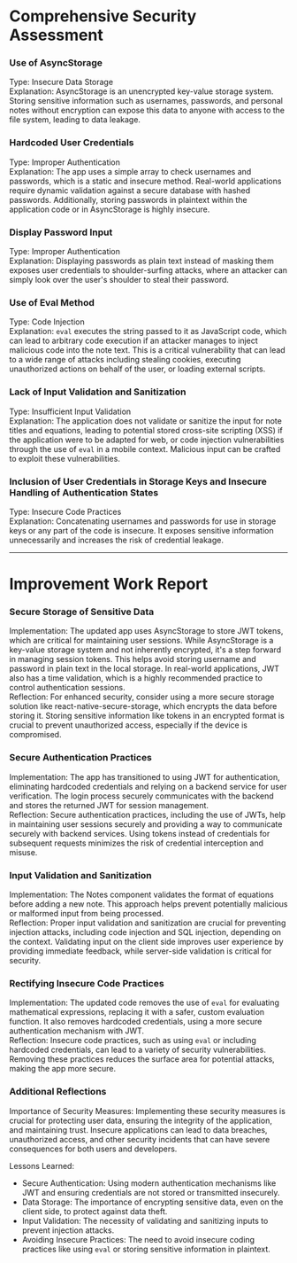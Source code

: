 Comprehensive Security Assessment
=================================

### Use of AsyncStorage

Type: Insecure Data Storage\
Explanation: AsyncStorage is an unencrypted key-value storage system. Storing sensitive information such as usernames, passwords, and personal notes without encryption can expose this data to anyone with access to the file system, leading to data leakage.

### Hardcoded User Credentials

Type: Improper Authentication\
Explanation: The app uses a simple array to check usernames and passwords, which is a static and insecure method. Real-world applications require dynamic validation against a secure database with hashed passwords. Additionally, storing passwords in plaintext within the application code or in AsyncStorage is highly insecure.

### Display Password Input

Type: Improper Authentication\
Explanation: Displaying passwords as plain text instead of masking them exposes user credentials to shoulder-surfing attacks, where an attacker can simply look over the user's shoulder to steal their password.

### Use of Eval Method

Type: Code Injection\
Explanation: `eval` executes the string passed to it as JavaScript code, which can lead to arbitrary code execution if an attacker manages to inject malicious code into the note text. This is a critical vulnerability that can lead to a wide range of attacks including stealing cookies, executing unauthorized actions on behalf of the user, or loading external scripts.

### Lack of Input Validation and Sanitization

Type: Insufficient Input Validation\
Explanation: The application does not validate or sanitize the input for note titles and equations, leading to potential stored cross-site scripting (XSS) if the application were to be adapted for web, or code injection vulnerabilities through the use of `eval` in a mobile context. Malicious input can be crafted to exploit these vulnerabilities.

### Inclusion of User Credentials in Storage Keys and Insecure Handling of Authentication States

Type: Insecure Code Practices\
Explanation: Concatenating usernames and passwords for use in storage keys or any part of the code is insecure. It exposes sensitive information unnecessarily and increases the risk of credential leakage.

* * * * *

Improvement Work Report
=================================

### Secure Storage of Sensitive Data

Implementation: The updated app uses AsyncStorage to store JWT tokens, which are critical for maintaining user sessions. While AsyncStorage is a key-value storage system and not inherently encrypted, it's a step forward in managing session tokens. This helps avoid storing username and password in plain text in the local storage. In real-world applications, JWT also has a time validation, which is a highly recommended practice to control authentication sessions.\
Reflection: For enhanced security, consider using a more secure storage solution like react-native-secure-storage, which encrypts the data before storing it. Storing sensitive information like tokens in an encrypted format is crucial to prevent unauthorized access, especially if the device is compromised.

### Secure Authentication Practices

Implementation: The app has transitioned to using JWT for authentication, eliminating hardcoded credentials and relying on a backend service for user verification. The login process securely communicates with the backend and stores the returned JWT for session management.\
Reflection: Secure authentication practices, including the use of JWTs, help in maintaining user sessions securely and providing a way to communicate securely with backend services. Using tokens instead of credentials for subsequent requests minimizes the risk of credential interception and misuse.

### Input Validation and Sanitization

Implementation: The Notes component validates the format of equations before adding a new note. This approach helps prevent potentially malicious or malformed input from being processed.\
Reflection: Proper input validation and sanitization are crucial for preventing injection attacks, including code injection and SQL injection, depending on the context. Validating input on the client side improves user experience by providing immediate feedback, while server-side validation is critical for security.

### Rectifying Insecure Code Practices

Implementation: The updated code removes the use of `eval` for evaluating mathematical expressions, replacing it with a safer, custom evaluation function. It also removes hardcoded credentials, using a more secure authentication mechanism with JWT.\
Reflection: Insecure code practices, such as using `eval` or including hardcoded credentials, can lead to a variety of security vulnerabilities. Removing these practices reduces the surface area for potential attacks, making the app more secure.

### Additional Reflections

Importance of Security Measures: Implementing these security measures is crucial for protecting user data, ensuring the integrity of the application, and maintaining trust. Insecure applications can lead to data breaches, unauthorized access, and other security incidents that can have severe consequences for both users and developers.

Lessons Learned:

-   Secure Authentication: Using modern authentication mechanisms like JWT and ensuring credentials are not stored or transmitted insecurely.
-   Data Storage: The importance of encrypting sensitive data, even on the client side, to protect against data theft.
-   Input Validation: The necessity of validating and sanitizing inputs to prevent injection attacks.
-   Avoiding Insecure Practices: The need to avoid insecure coding practices like using `eval` or storing sensitive information in plaintext.
